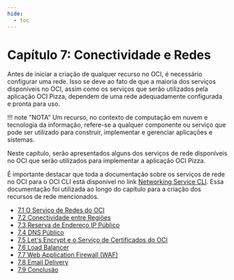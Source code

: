 ```yaml
---
hide:
  - toc
---
```


# Capítulo 7: Conectividade e Redes

Antes de iniciar a criação de qualquer recurso no OCI, é necessário configurar uma rede. Isso se deve ao fato de que a maioria dos serviços disponíveis no OCI, assim como os serviços que serão utilizados pela aplicação OCI Pizza, dependem de uma rede adequadamente configurada e pronta para uso.

!!! note "NOTA"
    Um recurso, no contexto de computação em nuvem e tecnologia da informação, refere-se a qualquer componente ou serviço que pode ser utilizado para construir, implementar e gerenciar aplicações e sistemas.

Neste capítulo, serão apresentados alguns dos serviços de rede disponíveis no OCI que serão utilizados para implementar a aplicação OCI Pizza.

É importante destacar que toda a documentação sobre os serviços de rede no OCI para o OCI CLI está disponível no link [Networking Service CLI](https://docs.oracle.com/en-us/iaas/tools/oci-cli/3.50.2/oci_cli_docs/cmdref/network.html). Essa documentação foi utilizada ao longo do capítulo para a criação dos recursos de rede mencionados.

- [7.1 O Serviço de Redes do OCI](./servico-de-redes.md)
- [7.2 Conectividade entre Regiões](./conectividade-entre-regioes.md)
- [7.3 Reserva de Endereço IP Público](./reserva-ip-publico.md)
- [7.4 DNS Público](./dns-publico.md)
- [7.5 Let's Encrypt e o Serviço de Certificados do OCI](./lets-encrypt.md)
- [7.6 Load Balancer](./load-balancer.md)
- [7.7 Web Application Firewall (WAF)](./waf.md)
- [7.8 Email Delivery](./email-delivery.md)
- [7.9 Conclusão](./conclusao.md)